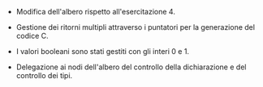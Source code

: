 - Modifica dell'albero rispetto all'esercitazione 4.

- Gestione dei ritorni multipli attraverso i puntatori per la generazione del codice C.

- I valori booleani sono stati gestiti con gli interi 0 e 1.

- Delegazione ai nodi dell'albero del controllo della dichiarazione e del controllo dei tipi.
